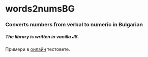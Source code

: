 # words2numsBG
### Converts numbers from verbal to numeric in Bulgarian

##### The library is written in vanilla JS.

Примери в [онлайн](https://vidul-nikolaev-petrov.github.io/words2numsBG) тестовете.
